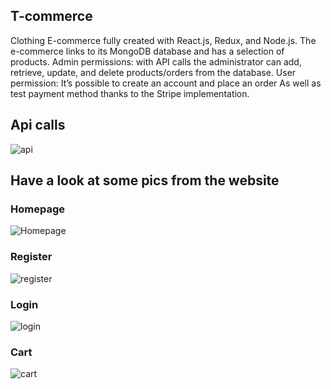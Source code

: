 ## T-commerce

Clothing E-commerce fully created with React.js, Redux, and Node.js.
The e-commerce links to its MongoDB database and has a selection of products.
Admin permissions: with API calls the administrator can add, retrieve, update, and delete products/orders from the database.
User permission: It’s possible to create an account and place an order As well as test payment method thanks to the Stripe implementation. 


## Api calls

![api](https://user-images.githubusercontent.com/91989821/150238934-0d1a001a-6a5e-4746-9405-b28d54edd624.png)

## Have a look at some pics from the website

### Homepage

![Homepage](https://user-images.githubusercontent.com/91989821/150238420-b6969151-1d57-4695-935c-ecd83402edbe.png)

### Register 

![register](https://user-images.githubusercontent.com/91989821/150238446-c0f35480-9fee-42b4-af53-312ff07480e6.png)

### Login 

![login](https://user-images.githubusercontent.com/91989821/150238452-63f9ab7a-f586-4828-966e-6684c1ee5da8.png)

### Cart

![cart](https://user-images.githubusercontent.com/91989821/150238775-e6e7b2fe-2538-42b8-b1f3-0e8f2cc375ae.png)
